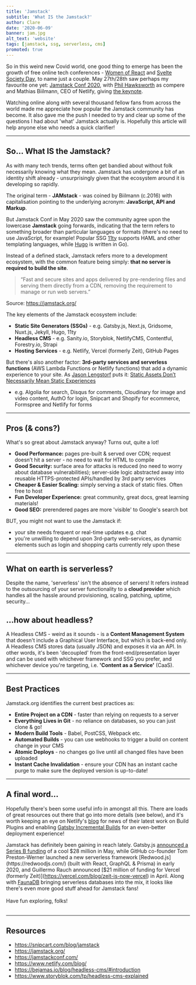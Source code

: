 ```yaml
---
title: 'Jamstack'
subtitle: 'What IS the Jamstack?'
author: Clare
date: '2020-06-09'
banner: jam.jpg
alt_text: 'website'
tags: [jamstack, ssg, serverless, cms]
promoted: true
---
```


So in this weird new Covid world, one good thing to emerge has been the growth of free online tech conferences - [Women of React](https://womenofreact.com/) and [Svelte Society Day](https://sveltesociety.dev/), to name just a couple. May 27th/28th saw perhaps my favourite one yet: [Jamstack Conf 2020](https://jamstackconf.com/), with [Phil Hawksworth](https://www.hawksworx.com/) as compere and Mathias Biilmann, CEO of Netlify, giving [the keynote](https://www.youtube.com/watch?v=w9yrrQBBKos).

Watching online along with several thousand fellow fans from across the world made me appreciate how popular the Jamstack community has become. It also gave me the push I needed to try and clear up some of the questions I had about 'what' Jamstack actually is. Hopefully this article will help anyone else who needs a quick clarifier!

---

## So... What IS the Jamstack?

As with many tech trends, terms often get bandied about without folk necessarily knowing what they mean. Jamstack has undergone a bit of an identity shift already - unsurprisingly given that the ecosystem around it is developing so rapidly.

The original term - **JAMstack** - was coined by Biilmann (c.2016) with capitalisation pointing to the underlying acronym: **JavaScript, API and Markup**.

But Jamstack Conf in May 2020 saw the community agree upon the lowercase **Jamstack** going forwards, indicating that the term refers to something broader than particular languages or formats (there's no need to use JavaScript, for example! Popular SSG [11ty](https://www.11ty.dev/) supports HAML and other templating languages, while [Hugo](https://gohugo.io/) is written in Go).

Instead of a defined stack, Jamstack refers more to a development ecosystem, with the common feature being simply: **that no server is required to build the site**.

> “Fast and secure sites and apps delivered by pre-rendering files and serving them directly from a CDN, removing the requirement to manage or run web servers.”

Source: https://jamstack.org/

The key elements of the Jamstack ecosystem include:

- **Static Site Generators (SSGs)** - e.g. Gatsby.js, Next.js, Gridsome, Nuxt.js, Jekyll, Hugo, 11ty
- **Headless CMS** - e.g. Sanity.io, Storyblok, NetlifyCMS, Contentful, Forestry.io, Strapi
- **Hosting Services** - e.g. Netlify, Vercel (formerly Zeit), GitHub Pages

But there's also another factor: **3rd-party services and serverless functions** (AWS Lambda Functions or Netlify functions) that add a dynamic experience to your site.
As [Jason Lengstorf](https://lengstorf.com/) puts it: [Static Assets Don’t Necessarily Mean Static Experiences](https://www.smashingmagazine.com/2019/12/dynamic-async-functionality-jamsstack-websites/)

- e.g. Algolia for search, Disqus for comments, Cloudinary for image and video content, AuthO for login, Snipcart and Shopify for ecommerce, Formspree and Netlify for forms

---

## Pros (& cons?)

What's so great about Jamstack anyway? Turns out, quite a lot!

- **Good Performance:** pages pre-built & served over CDN; request doesn’t hit a server - no need to wait for HTML to compile
- **Good Security:** surface area for attacks is reduced (no need to worry about database vulnerabilities); server-side logic abstracted away into reusable HTTPS-protected APIs/handled by 3rd party services
- **Cheaper & Easier Scaling:** simply serving a stack of static files. Often free to host
- **Fun Developer Experience:** great community, great docs, great learning materials!
- **Good SEO:** prerendered pages are more 'visible' to Google's search bot

BUT, you might not want to use the Jamstack if:

- your site needs frequent or real-time updates e.g. chat
- you're unwilling to depend upon 3rd-party web-services, as dynamic elements such as login and shopping carts currently rely upon these
  &nbsp;
  &nbsp;

---

## What on earth is serverless?

Despite the name, 'serverless' isn't the absence of servers! It refers instead to the outsourcing of your server functionality to a **cloud provider** which handles all the hassle around provisioning, scaling, patching, uptime, security...

## ...how about headless?

A Headless CMS - weird as it sounds - is a **Content Management System** that doesn't include a Graphical User Interface, but which is back-end only. A Headless CMS stores data (usually JSON) and exposes it via an API. In other words, it's been 'decoupled' from the front-end/presentation layer and can be used with whichever framework and SSG you prefer, and whichever device you're targeting, i.e. **'Content as a Service'** (CaaS).

---

## Best Practices

Jamstack.org identifies the current best practices as:

- **Entire Project on a CDN** - faster than relying on requests to a server
- **Everything Lives in Git** - no reliance on databases, so you can just clone & go!
- **Modern Build Tools** - Babel, PostCSS, Webpack etc.
- **Automated Builds** - you can use webhooks to trigger a build on content change in your CMS
- **Atomic Deploys** - no changes go live until all changed files have been uploaded
- **Instant Cache Invalidation** - ensure your CDN has an instant cache purge to make sure the deployed version is up-to-date!

---

## A final word...

Hopefully there's been some useful info in amongst all this. There are loads of great resources out there that go into more details (see below), and it's worth keeping an eye on Netlify's [blog](https://www.netlify.com/blog) for news of their latest work on Build Plugins and enabling [Gatsby Incremental Builds](https://www.netlify.com/blog/2020/04/23/enable-gatsby-incremental-builds-on-netlify/) for an even-better deployment experience!

Jamstack has definitely been gaining in reach lately. Gatsby.js [announced a Series B funding](https://www.gatsbyjs.org/blog/2020-05-27-announcing-series-b-funding/) of a cool $28 million in May, while GitHub co-founder Tom Preston-Werner launched a new serverless framework [Redwood.js](https://redwoodjs.com/) (built with React, GraphQL & Prisma) in early 2020, and Guillermo Rauch announced [$21 million of funding for Vercel (formerly Zeit)](https://vercel.com/blog/zeit-is-now-vercel) in April. Along with [FaunaDB](https://fauna.com/) bringing serverless databases into the mix, it looks like there's even more good stuff ahead for Jamstack fans!
&nbsp;  
&nbsp;  
Have fun exploring, folks!
&nbsp;  
&nbsp;

---

## Resources

- https://snipcart.com/blog/jamstack
- https://jamstack.org/
- https://jamstackconf.com/
- https://www.netlify.com/blog/
- https://bejamas.io/blog/headless-cms/#introduction
- https://www.storyblok.com/tp/headless-cms-explained
